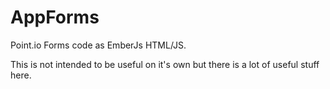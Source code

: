 # AppForms
Point.io Forms code as EmberJs HTML/JS.

This is not intended to be useful on it's own but there is a lot of useful stuff here.
